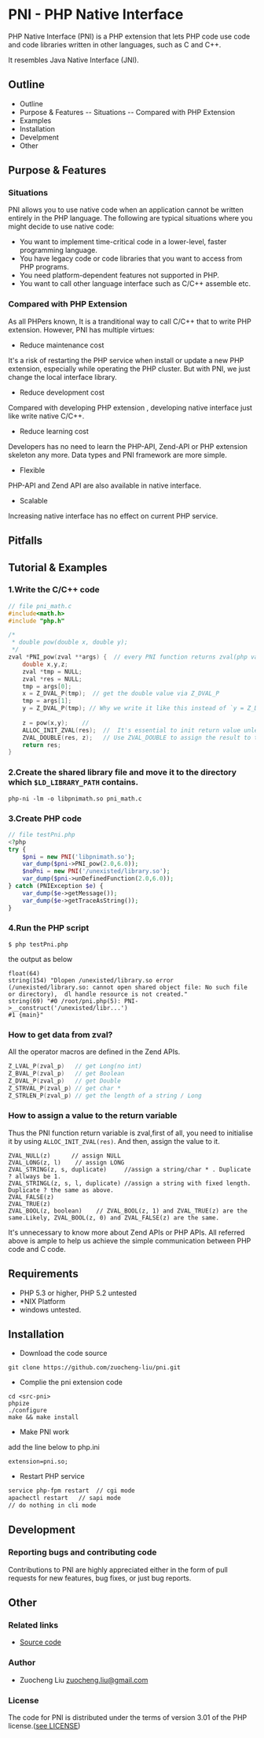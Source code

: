 PNI - PHP Native Interface
===============

PHP Native Interface (PNI) is a PHP extension that lets PHP code use code and code libraries written in other languages, such as C and C++.

It resembles Java Native Interface (JNI).

## Outline

- Outline
- Purpose & Features
-- Situations
-- Compared with PHP Extension
- Examples
- Installation
- Develpment
- Other

##  Purpose & Features

### Situations

PNI allows you to use native code when an application cannot be written entirely in the PHP language. The following are typical situations where you might decide to use native code:

- You want to implement time-critical code in a lower-level, faster programming language.
- You have legacy code or code libraries that you want to access from PHP programs.
- You need platform-dependent features not supported in PHP.
- You want to call other language interface such as C/C++ assemble etc.

### Compared with PHP Extension

As all PHPers known, It is a tranditional way to call C/C++ that to write PHP extension. However, PNI has multiple virtues:

- Reduce maintenance cost

It's a risk of restarting the PHP service when install or update a new PHP extension, especially while operating the PHP cluster. But with PNI, we just change the local interface library.

- Reduce development cost

Compared with developing PHP extension , developing native interface just like write native C/C++.

- Reduce learning cost

Developers has no need to learn the PHP-API, Zend-API or PHP extension skeleton any more. 
Data types and PNI framework are more simple.

- Flexible

PHP-API and Zend API are also available in native interface.

- Scalable

Increasing native interface has no effect on current PHP service.

## Pitfalls

## Tutorial & Examples



### 1.Write the C/C++ code
```C++
// file pni_math.c
#include<math.h>
#include "php.h"

/* 
 * double pow(double x, double y); 
 */
zval *PNI_pow(zval **args) {  // every PNI function returns zval(php variable) , the paramters are in the args
    double x,y,z;
    zval *tmp = NULL;
    zval *res = NULL;
    tmp = args[0];     
    x = Z_DVAL_P(tmp);  // get the double value via Z_DVAL_P
    tmp = args[1];
    y = Z_DVAL_P(tmp); // Why we write it like this instead of `y = Z_DVAL_P(args[1]);`? It's a C Trap.
    
    z = pow(x,y);    // 
    ALLOC_INIT_ZVAL(res);  //  It's essential to init return value unless the return value is NULL.
    ZVAL_DOUBLE(res, z);   // Use ZVAL_DOUBLE to assign the result to the return variable， the data type is double.
    return res;
}
```
### 2.Create the shared library file and move it to the directory which `$LD_LIBRARY_PATH` contains.
```shell
php-ni -lm -o libpnimath.so pni_math.c
```
### 3.Create PHP code

```php
// file testPni.php
<?php
try {
    $pni = new PNI('libpnimath.so');
    var_dump($pni->PNI_pow(2.0,6.0));
    $noPni = new PNI('/unexisted/library.so');
    var_dump($pni->unDefinedFunction(2.0,6.0));
} catch (PNIException $e) {
    var_dump($e->getMessage());
    var_dump($e->getTraceAsString());
}

```
### 4.Run the PHP script

```shell
$ php testPni.php 
```

the output as below

```shell
float(64)
string(154) "Dlopen /unexisted/library.so error (/unexisted/library.so: cannot open shared object file: No such file or directory),  dl handle resource is not created."
string(69) "#0 /root/pni.php(5): PNI->__construct('/unexisted/libr...')
#1 {main}"
```

### How to get data from zval?

All the operator macros are defined in the Zend APIs. 

```c
Z_LVAL_P(zval_p)   // get Long(no int)
Z_BVAL_P(zval_p)   // get Boolean
Z_DVAL_P(zval_p)   // get Double
Z_STRVAL_P(zval_p) // get char *
Z_STRLEN_P(zval_p) // get the length of a string / Long
```
### How to assign a value to the return variable

Thus the PNI function return variable is zval,first of all, you need to initialise it by using  `ALLOC_INIT_ZVAL(res)`. And then, assign the value to it.

```
ZVAL_NULL(z)      // assign NULL
ZVAL_LONG(z, l)    // assign LONG
ZVAL_STRING(z, s, duplicate)     //assign a string/char * . Duplicate ? allways be 1.
ZVAL_STRINGL(z, s, l, duplicate) //assign a string with fixed length. Duplicate ? the same as above.
ZVAL_FALSE(z)
ZVAL_TRUE(z)
ZVAL_BOOL(z, boolean)    // ZVAL_BOOL(z, 1) and ZVAL_TRUE(z) are the same.Likely, ZVAL_BOOL(z, 0) and ZVAL_FALSE(z) are the same.
```

It's unnecessary to know more about Zend APIs or PHP APIs. All referred above is ample to help us achieve the simple communication between PHP code and C code. 

## Requirements

* PHP 5.3 or higher, PHP 5.2 untested
*  *NIX Platform 
* windows untested.

## Installation 

- Download the code source

```shell
git clone https://github.com/zuocheng-liu/pni.git
```
- Complie the pni extension code

```shell
cd <src-pni>
phpize
./configure
make && make install
```
- Make PNI work

add the line below to php.ini

```shell
extension=pni.so;
```
- Restart PHP service

```bash
service php-fpm restart  // cgi mode
apachectl restart   // sapi mode 
// do nothing in cli mode
```
## Development

### Reporting bugs and contributing code

Contributions to PNI are highly appreciated either in the form of pull requests for new features, bug fixes, or just bug reports.

## Other

### Related links

- [Source code](https://github.com/zuocheng-liu/pni)

### Author 

- Zuocheng Liu <zuocheng.liu@gmail.com>

### License

The code for PNI is distributed under the terms of version 3.01 of the PHP license.([see LICENSE](http://php.net/license/3_01.txt))

